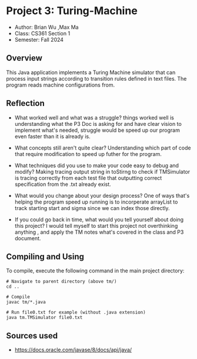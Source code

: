 # Project 3: Turing-Machine

* Author: Brian Wu ,Max Ma
* Class: CS361 Section 1
* Semester: Fall 2024 

## Overview
This Java application implements a Turing Machine simulator that can process input strings according to transition rules defined in text files. The program reads machine configurations from.


## Reflection

- What worked well and what was a struggle? 
  things worked well is understanding what the P3 Doc is asking for and have clear vision to implement what's needed, struggle would be speed up our program even faster than it is already is.

- What concepts still aren't quite clear?
Understanding which part of code that require modification to speed up futher for the program.
  
- What techniques did you use to make your code easy to debug and modify?
Making tracing output string in toStirng to check if TMSimulator is tracing correctly from each test file that outputting correct specification from the .txt already exist.
  
- What would you change about your design process?
One of ways that's helping the program speed up running is to incorperate arrayList to track starting start and sigma since we can index those directly.

- If you could go back in time, what would you tell yourself about doing this project?
  I would tell myself to start this project not overthinking anything , and apply the TM notes what's covered in the class and P3 document.

## Compiling and Using

To compile, execute the following command in the main project directory:
```
# Navigate to parent directory (above tm/)
cd ..

# Compile
javac tm/*.java

# Run file0.txt for example (without .java extension) 
java tm.TMSimulator file0.txt

```

## Sources used

- https://docs.oracle.com/javase/8/docs/api/java/ 
